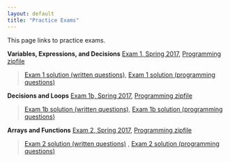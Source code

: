 ```yaml
---
layout: default
title: "Practice Exams"
---
```


This page links to practice exams.

**Variables, Expressions, and Decisions**
[Exam 1, Spring 2017](cs101-spring2017-exam01.pdf), [Programming zipfile](CS101_Exam01.zip)

> [Exam 1 solution (written questions)](cs101-spring2017-exam01-solution.pdf), [Exam 1 solution (programming questions)](CS101_Exam01_Solution.zip)

**Decisions and Loops**
[Exam 1b, Spring 2017](cs101-spring2017-exam02.pdf), [Programming zipfile](CS101_Exam02.zip)

> [Exam 1b solution (written questions)](cs101-spring2017-exam02-solution.pdf), [Exam 1b solution (programming questions)](CS101_Exam02_Solution.zip)

**Arrays and Functions**
[Exam 2, Spring 2017](cs101-spring2017-exam03.pdf), [Programming zipfile](CS101_Exam03.zip)

> [Exam 2 solution (written questions)](cs101-spring2017-exam03-solution.pdf) , [Exam 2 solution (programming questions)](CS101_Exam03_Solution.zip)

<!--
[Exam 4, Spring 2017](cs101-spring2017-exam04.pdf), [Programming zipfile](CS101_Exam04.zip)

> [Exam 4 solution (written questions)](cs101-spring2017-exam04-solution.pdf), [Exam 4 solution (programming questions)](CS101_Exam04_Solution.zip)
-->